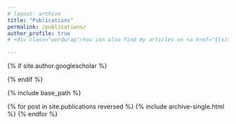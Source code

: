 ```yaml
---
# layout: archive
title: "Publications"
permalink: /publications/
author_profile: true
# <div class="wordwrap">You can also find my articles on <a href="{{site.author.googlescholar}}">my Google Scholar profile</a>.</div>

---
```


{% if site.author.googlescholar %}
   
{% endif %}

{% include base_path %}

{% for post in site.publications reversed %}
  {% include archive-single.html %}
{% endfor %}
